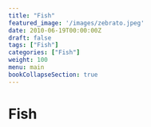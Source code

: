 ```yaml
---
title: "Fish"
featured_image: '/images/zebrato.jpeg'
date: 2010-06-19T00:00:00Z
draft: false
tags: ["Fish"]
categories: ["Fish"]
weight: 100
menu: main
bookCollapseSection: true
---
```

# Fish